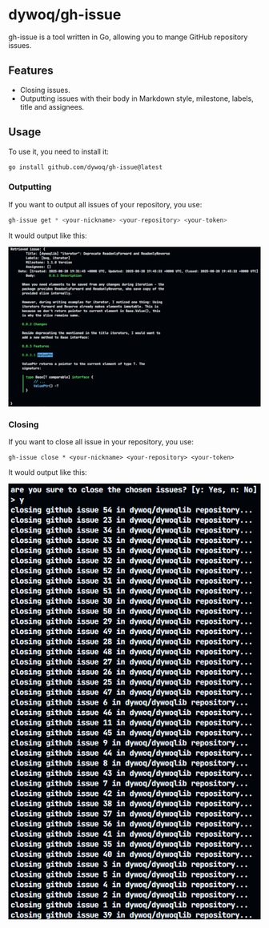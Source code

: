 # dywoq/gh-issue

gh-issue is a tool written in Go, allowing you to mange GitHub repository issues.

## Features
- Closing issues.
- Outputting issues with their body in Markdown style, milestone, labels, title and assignees.

## Usage

To use it, you need to install it:
```
go install github.com/dywoq/gh-issue@latest
```

### Outputting
If you want to output all issues of your repository, you use:
```go
gh-issue get * <your-nickname> <your-repository> <your-token>
```

It would output like this:

![The example of output](./docs/get-example.png)

### Closing
If you want to close all issue in your repository, you use:
```
gh-issue close * <your-nickname> <your-repository> <your-token>
```

It would output like this:

![The example of output](./docs/close-example.png)
